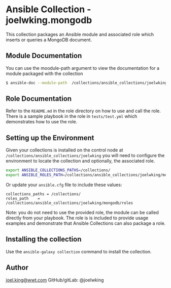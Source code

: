 # Ansible Collection - joelwking.mongodb

This collection packages an Ansible module and associated role which inserts or queries a MongoDB document.

## Module Documentation
You can use the moodule-path argument to view the documentation for a module packaged with the collection
```bash
$ ansible-doc --module-path  /collections/ansible_collections/joelwking/mongodb/plugins/modules/ mongodb_iq
```
## Role Documentation
Refer to the `README.md` in the role directory on how to use and call the role. There is a sample playbook in the role in `tests/test.yml` which demonstrates how to use the role. 

## Setting up the Environment
Given your collections is installed on the control node at `/collections/ansible_collections/joelwking` you will need to configure the environment to locate the collection and optionally, the associated role.

```bash
export ANSIBLE_COLLECTIONS_PATHS=/collections/
export ANSIBLE_ROLES_PATH=/collections/ansible_collections/joelwking/mongodb/roles
```
Or update your `ansible.cfg` file to include these values:
```
collections_paths = /collections/
roles_path    = /collections/ansible_collections/joelwking/mongodb/roles
```
Note: you do not need to use the provided role, the module can be called directly from your playbook. The role is is included to provide usage examples and demonstrate that Ansible Collections can also package a role.

## Installing the collection

Use the `ansible-galaxy collection` command to install the collection.

## Author
joel.king@wwt.com GitHub/gitLab: @joelwking